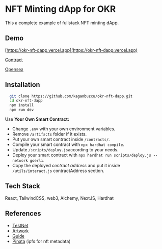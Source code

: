 # NFT Minting dApp for OKR
This a complete example of fullstack NFT minting dApp.

## Demo
[https://okr-nft-dapp.vercel.app](https://okr-nft-dapp.vercel.app)

[Contract](https://goerli.etherscan.io/address/0x0568CB91064a34B28750920470d1dee3c9a94936#readContract)

[Opensea](https://testnets.opensea.io/collection/adessiokr)

## Installation

```bash
  git clone https://github.com/kaganbuzcu/okr-nft-dapp.git
  cd okr-nft-dapp
  npm install
  npm run dev
```

Use **Your Own Smart Contract:**

* Change `.env` with your own environment variables.
* Remove `/artifacts` folder if it exists.
* Put your own smart contract inside `/contracts/`.
* Compile your smart contract with `npx hardhat compile`.
* Update `/scripts/deploy.js`according to your needs.
* Deploy your smart contract with `npx hardhat run scripts/deploy.js --network goerli`.
* Copy the deployed _contract address_ and put it inside `/utils/interact.js` contractAddress section.

## Tech Stack

React, TailwindCSS, web3, Alchemy, NextJS, Hardhat

## References
* [TestNet](https://goerli.net/)
* [Artwork](https://www.figma.com/file/GXTdBLDLiuHCsjn8ZNUlvn/NFT-Collection-Design-System-(Community)?node-id=1%3A60&t=axGysB71trgxzeCo-0)
* [Guide](https://dev.to/dabit3/the-complete-guide-to-full-stack-ethereum-development-3j13)
* [Pinata](https://app.pinata.cloud/) (ipfs for nft metadata)